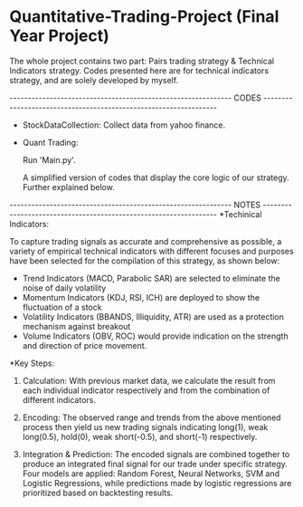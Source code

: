 # Quantitative-Trading-Project (Final Year Project)
The whole project contains two part: Pairs trading strategy & Technical Indicators strategy.
Codes presented here are for technical indicators strategy, and are solely developed by myself.

------------------------------------------------------------- CODES -----------------------------------------------------------------
- StockDataCollection: Collect data from yahoo finance.

- Quant Trading: 

  Run 'Main.py'.
  
  A simplified version of codes that display the core logic of our strategy. Further explained below.

------------------------------------------------------------- NOTES -----------------------------------------------------------------
*Techinical Indicators: 

To capture trading signals as accurate and comprehensive as possible, a variety of empirical technical indicators with different focuses and purposes have been selected for the compilation of this strategy, as shown below:
- Trend Indicators (MACD, Parabolic SAR) are selected to eliminate the noise of daily volatility
- Momentum Indicators (KDJ, RSI, ICH) are deployed to show the fluctuation of a stock
- Volatility Indicators (BBANDS, Illiquidity, ATR) are used as a protection mechanism against breakout 
- Volume Indicators (OBV, ROC) would provide indication on the strength and direction of price movement.


*Key Steps:

1. Calculation: 
With previous market data, we calculate the result from each individual indicator respectively and from the combination of different indicators. 

2. Encoding: 
The observed range and trends from the above mentioned process then yield us new trading signals indicating long(1), weak long(0.5), hold(0), weak short(-0.5), and short(-1) respectively. 

3. Integration & Prediction: 
The encoded signals are combined together to produce an integrated final signal for our trade under specific strategy. 
Four models are applied: Random Forest, Neural Networks, SVM and Logistic Regressions, while predictions made by logistic regressions are prioritized based on backtesting results.

